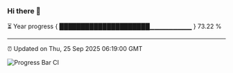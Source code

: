 ### Hi there 👋

⏳ Year progress { █████████████████████▁▁▁▁▁▁▁▁▁ } 73.22 %

---

⏰ Updated on Thu, 25 Sep 2025 06:19:00 GMT

![Progress Bar CI](https://github.com/code-lakshay/GitHub-Actions-Demo/workflows/Progress%20Bar%20CI/badge.svg)
